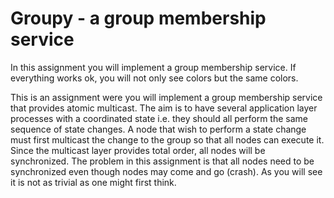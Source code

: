 # Groupy - a group membership service

In this assignment you will implement a group membership service. If everything works ok, you will not only see colors but the same colors.

This is an assignment were you will implement a group membership service that provides atomic multicast. The aim is to have several application layer processes with a coordinated state i.e. they should all perform the same sequence of state changes. A node that wish to perform a state change must first multicast the change to the group so that all nodes can execute it. Since the multicast layer provides total order, all nodes will be synchronized. The problem in this assignment is that all nodes need to be synchronized even though nodes may come and go (crash). As you will see it is not as trivial as one might first think.



